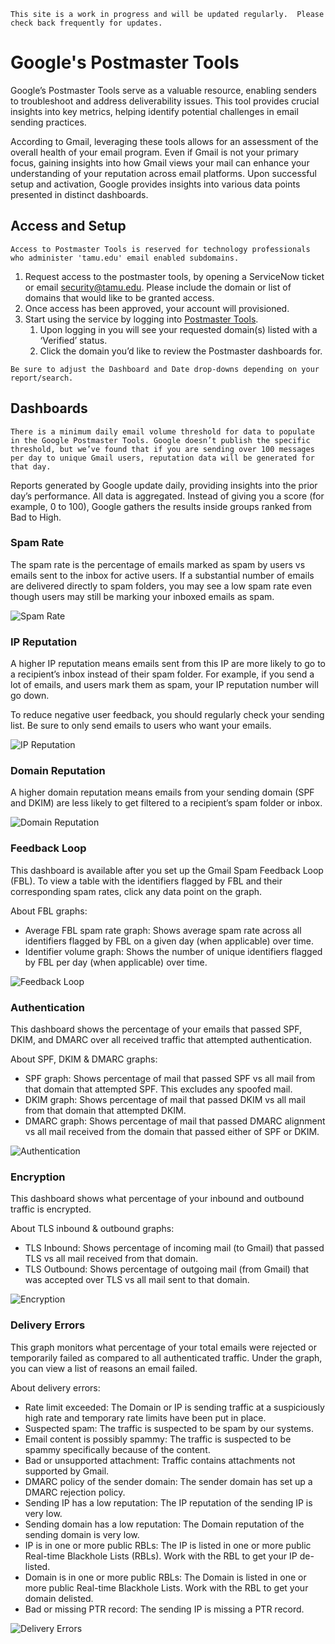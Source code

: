 ```admonish info
This site is a work in progress and will be updated regularly.  Please check back frequently for updates.
```

# Google's Postmaster Tools

Google’s Postmaster Tools serve as a valuable resource, enabling senders to troubleshoot and address deliverability issues. This tool provides crucial insights into key metrics, helping identify potential challenges in email sending practices.

According to Gmail, leveraging these tools allows for an assessment of the overall health of your email program. Even if Gmail is not your primary focus, gaining insights into how Gmail views your mail can enhance your understanding of your reputation across email platforms. Upon successful setup and activation, Google provides insights into various data points presented in distinct dashboards.

## Access and Setup

```admonish warning
Access to Postmaster Tools is reserved for technology professionals who administer 'tamu.edu' email enabled subdomains.
```

1) Request access to the postmaster tools, by opening a ServiceNow ticket or email [security@tamu.edu](mailto:security@tamu.edu).  Please include the domain or list of domains that would like to be granted access.
2) Once access has been approved, your account will provisioned.
3) Start using the service by logging into [Postmaster Tools](https://postmaster.google.com).
   1) Upon logging in you will see your requested domain(s) listed with a ‘Verified’ status.
   2) Click the domain you’d like to review the Postmaster dashboards for.

```admonish info
Be sure to adjust the Dashboard and Date drop-downs depending on your report/search.
```

## Dashboards

```admonish note
There is a minimum daily email volume threshold for data to populate in the Google Postmaster Tools. Google doesn’t publish the specific threshold, but we’ve found that if you are sending over 100 messages per day to unique Gmail users, reputation data will be generated for that day.
```

Reports generated by Google update daily, providing insights into the prior day’s performance. All data is aggregated. Instead of giving you a score (for example, 0 to 100), Google gathers the results inside groups ranked from Bad to High.

### Spam Rate

The spam rate is the percentage of emails marked as spam by users vs emails sent to the inbox for active users. If a substantial number of emails are delivered directly to spam folders, you may see a low spam rate even though users may still be marking your inboxed emails as spam.

![Spam Rate](./img/pm-spam-rate.png)

### IP Reputation

A higher IP reputation means emails sent from this IP are more likely to go to a recipient’s inbox instead of their spam folder. For example, if you send a lot of emails, and users mark them as spam, your IP reputation number will go down.

To reduce negative user feedback, you should regularly check your sending list. Be sure to only send emails to users who want your emails.

![IP Reputation](./img/pm-ip-reputation.png)

### Domain Reputation

A higher domain reputation means emails from your sending domain (SPF and DKIM) are less likely to get filtered to a recipient’s spam folder or inbox.

![Domain Reputation](./img/pm-domain-reputation.png)

### Feedback Loop

This dashboard is available after you set up the Gmail Spam Feedback Loop (FBL). To view a table with the identifiers flagged by FBL and their corresponding spam rates, click any data point on the graph.

About FBL graphs:

- Average FBL spam rate graph: Shows average spam rate across all identifiers flagged by FBL on a given day (when applicable) over time.
- Identifier volume graph: Shows the number of unique identifiers flagged by FBL per day (when applicable) over time.

![Feedback Loop](./img/pm-FL.png)

### Authentication

This dashboard shows the percentage of your emails that passed SPF, DKIM, and DMARC over all received traffic that attempted authentication.

About SPF, DKIM & DMARC graphs:

- SPF graph: Shows percentage of mail that passed SPF vs all mail from that domain that attempted SPF. This excludes any spoofed mail.
- DKIM graph: Shows percentage of mail that passed DKIM vs all mail from that domain that attempted DKIM.
- DMARC graph: Shows percentage of mail that passed DMARC alignment vs all mail received from the domain that passed either of SPF or DKIM.

![Authentication](./img/pm-authentication.png)

### Encryption

This dashboard shows what percentage of your inbound and outbound traffic is encrypted.

About TLS inbound & outbound graphs:

- TLS Inbound: Shows percentage of incoming mail (to Gmail) that passed TLS vs all mail received from that domain.
- TLS Outbound: Shows percentage of outgoing mail (from Gmail) that was accepted over TLS vs all mail sent to that domain.

![Encryption](./img/pm-encryption.png)

### Delivery Errors

This graph monitors what percentage of your total emails were rejected or temporarily failed as compared to all authenticated traffic. Under the graph, you can view a list of reasons an email failed.

About delivery errors:

- Rate limit exceeded: The Domain or IP is sending traffic at a suspiciously high rate and temporary rate limits have been put in place.
- Suspected spam: The traffic is suspected to be spam by our systems.
- Email content is possibly spammy: The traffic is suspected to be spammy specifically because of the content.
- Bad or unsupported attachment: Traffic contains attachments not supported by Gmail.
- DMARC policy of the sender domain: The sender domain has set up a DMARC rejection policy.
- Sending IP has a low reputation: The IP reputation of the sending IP is very low.
- Sending domain has a low reputation: The Domain reputation of the sending domain is very low.
- IP is in one or more public RBLs: The IP is listed in one or more public Real-time Blackhole Lists (RBLs). Work with the RBL to get your IP de-listed.
- Domain is in one or more public RBLs: The Domain is listed in one or more public Real-time Blackhole Lists. Work with the RBL to get your domain delisted.
- Bad or missing PTR record: The sending IP is missing a PTR record.

![Delivery Errors](./img/pm-delivery-errors.png)
